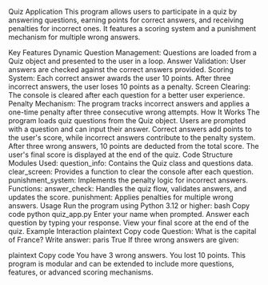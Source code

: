 
Quiz Application
This program allows users to participate in a quiz by answering questions, earning points for correct answers, and receiving penalties for incorrect ones. It features a scoring system and a punishment mechanism for multiple wrong answers.

Key Features
Dynamic Question Management: Questions are loaded from a Quiz object and presented to the user in a loop.
Answer Validation: User answers are checked against the correct answers provided.
Scoring System:
Each correct answer awards the user 10 points.
After three incorrect answers, the user loses 10 points as a penalty.
Screen Clearing: The console is cleared after each question for a better user experience.
Penalty Mechanism: The program tracks incorrect answers and applies a one-time penalty after three consecutive wrong attempts.
How It Works
The program loads quiz questions from the Quiz object.
Users are prompted with a question and can input their answer.
Correct answers add points to the user's score, while incorrect answers contribute to the penalty system.
After three wrong answers, 10 points are deducted from the total score.
The user's final score is displayed at the end of the quiz.
Code Structure
Modules Used:
question_info: Contains the Quiz class and questions data.
clear_screen: Provides a function to clear the console after each question.
punishment_system: Implements the penalty logic for incorrect answers.
Functions:
answer_check: Handles the quiz flow, validates answers, and updates the score.
punishment: Applies penalties for multiple wrong answers.
Usage
Run the program using Python 3.12 or higher:
bash
Copy code
python quiz_app.py
Enter your name when prompted.
Answer each question by typing your response.
View your final score at the end of the quiz.
Example Interaction
plaintext
Copy code
Question: What is the capital of France?
Write answer: paris
True
If three wrong answers are given:

plaintext
Copy code
You have 3 wrong answers. You lost 10 points.
This program is modular and can be extended to include more questions, features, or advanced scoring mechanisms.